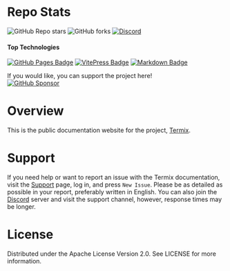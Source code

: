 # Repo Stats

![GitHub Repo stars](https://img.shields.io/github/stars/Termix-SSH/Docs?style=flat&label=Stars)
![GitHub forks](https://img.shields.io/github/forks/Termix-SSH/Docs?style=flat&label=Forks)
<a href="https://discord.gg/jVQGdvHDrf"><img alt="Discord" src="https://img.shields.io/discord/1347374268253470720"></a>

#### Top Technologies

[![GitHub Pages Badge](https://img.shields.io/badge/-GitHub%20Pages-222222?style=flat-square&labelColor=black&logo=githubpages&logoColor=white)](#)
[![VitePress Badge](https://img.shields.io/badge/-VitePress-3C7FFF?style=flat-square&labelColor=black&logo=vitepress&logoColor=3C7FFF)](#)
[![Markdown Badge](https://img.shields.io/badge/-Markdown-000000?style=flat-square&labelColor=black&logo=markdown&logoColor=white)](#)

If you would like, you can support the project here!\
[![GitHub Sponsor](https://img.shields.io/badge/Sponsor-LukeGus-181717?style=for-the-badge&logo=github&logoColor=white)](https://github.com/sponsors/LukeGus)

# Overview
This is the public documentation website for the project, [Termix](https://github.com/LukeGus/Termix).

# Support

If you need help or want to report an issue with the Termix documentation, visit the [Support](https://github.com/Termix-SSH/Support/issues) page, log in, and press `New Issue`.
Please be as detailed as possible in your report, preferably written in English. You can also join the [Discord](https://discord.gg/jVQGdvHDrf) server and visit the support
channel, however, response times may be longer.

# License
Distributed under the Apache License Version 2.0. See LICENSE for more information.
